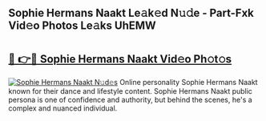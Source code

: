 ## Sophie Hermans Naakt Le𝚊k𝚎d N𝚞𝚍e - Part-Fxk Vid𝚎o Photos Le𝚊ks UhEMW

# <h2><a href="http://fb83w5v.evod.top/?m=Sophie+Hermans+Naakt">🔗 👉🔴 Sophie Hermans Naakt Vid𝚎o Ph𝚘t𝚘s</a></h2>

[![Sophie Hermans Naakt N𝚞d𝚎s](https://i.imgur.com/8V9OHl7.gif)](http://fb83w5v.evod.top/?m=Sophie+Hermans+Naakt)
Online personality Sophie Hermans Naakt known for their dance and lifestyle content. Sophie Hermans Naakt public persona is one of confidence and authority, but behind the scenes, he's a complex and nuanced individual. 
